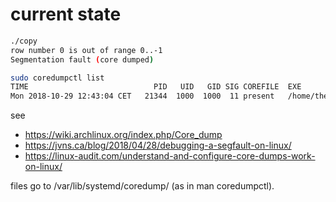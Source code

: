 current state
=============

```sh
./copy
row number 0 is out of range 0..-1
Segmentation fault (core dumped)
```

```sh
sudo coredumpctl list
TIME                            PID   UID   GID SIG COREFILE  EXE
Mon 2018-10-29 12:43:04 CET   21344  1000  1000  11 present   /home/thenrio/src/thenrio/postgres-copy/copy
```

see

* https://wiki.archlinux.org/index.php/Core_dump
* https://jvns.ca/blog/2018/04/28/debugging-a-segfault-on-linux/
* https://linux-audit.com/understand-and-configure-core-dumps-work-on-linux/

files go to /var/lib/systemd/coredump/ (as in man coredumpctl).
